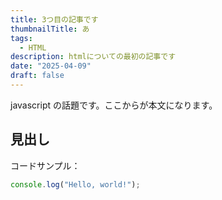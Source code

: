 ```yaml
---
title: 3つ目の記事です
thumbnailTitle: あ
tags:
  - HTML
description: htmlについての最初の記事です
date: "2025-04-09"
draft: false
---
```


javascript の話題です。ここからが本文になります。

## 見出し

コードサンプル：

```javascript
console.log("Hello, world!");
```
